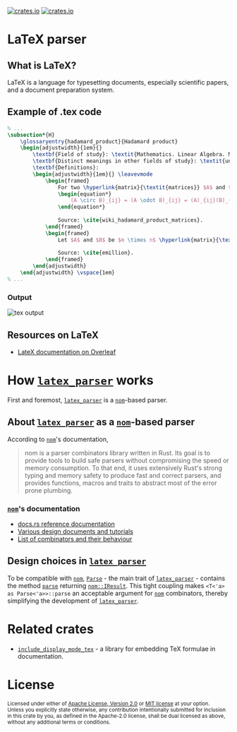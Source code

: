 [![crates.io](https://img.shields.io/crates/v/latex_parser.svg)][`latex_parser`]
[![crates.io](https://img.shields.io/crates/d/latex_parser.svg)][`latex_parser`]

# LaTeX parser

## What is LaTeX?

LaTeX is a language for typesetting documents, especially scientific papers, and a document preparation system.

## Example of .tex code

```tex
% ...
\subsection*{H}
	\glossaryentry{hadamard_product}{Hadamard product}
	\begin{adjustwidth}{1em}{}
		\textbf{Field of study}: \textit{Mathematics. Linear Algebra. Matrix theory.} \\
		\textbf{Distinct meanings in other fields of study}: \textit{unspecified.} \\
		\textbf{Definitions}:
		\begin{adjustwidth}{1em}{} \leavevmode
			\begin{framed}
				For two \hyperlink{matrix}{\textit{matrices}} $A$ and $B$ of the same \hyperlink{dimension_of_matrix}{\textit{dimension}} $m \times n$, the \beingdefined{Hadamard product} $A \circ B$ (or $A \odot B$) is a \hyperlink{matrix}{\textit{matrix}} of the same \hyperlink{dimension_of_matrix}{\textit{dimension}} as the operands, with elements given by
				\begin{equation*}
					(A \circ B)_{ij} = (A \odot B)_{ij} = (A)_{ij}(B)_{ij}.
				\end{equation*}
				
				Source: \cite{wiki_hadamard_product_matrices}.
			\end{framed}
			\begin{framed}
				Let $A$ and $B$ be $m \times n$ \hyperlink{matrix}{\textit{matrices}} with entries in $C$. The \beingdefined{Hadamard product} is defined by $[A \circ B]_{ij}=[A]_{ij}[B]_{ij}$ for all $1 \leq i \leq m$, $1 \leq j \leq n$. \\ \vspace{1em}
				
				Source: \cite{emillion}.
			\end{framed}
		\end{adjustwidth}
	\end{adjustwidth} \vspace{1em}
% ...
```

### Output

![tex output](https://i.imgur.com/xptzo3h.jpg)

## Resources on LaTeX

* [LateX documentation on Overleaf](https://www.overleaf.com/learn)

# How [`latex_parser`] works

First and foremost, [`latex_parser`] is a [`nom`]-based parser.

## About [`latex_parser`] as a [`nom`]-based parser

According to [`nom`]'s documentation,

> nom is a parser combinators library written in Rust. Its goal is to provide tools to build safe parsers without compromising the speed or memory consumption. To that end, it uses extensively Rust's strong typing and memory safety to produce fast and correct parsers, and provides functions, macros and traits to abstract most of the error prone plumbing.

### [`nom`]'s documentation

* [docs.rs reference documentation](https://docs.rs/nom/latest/nom/)
* [Various design documents and tutorials](https://github.com/Geal/nom/tree/main/doc)
* [List of combinators and their behaviour](https://github.com/Geal/nom/blob/main/doc/choosing_a_combinator.md)

## Design choices in [`latex_parser`]

To be compatible with [`nom`], [`Parse`] - the main trait of [`latex_parser`] - contains the method [`parse`] returning [`nom::IResult`]. This tight coupling makes `<T<'a> as Parse<'a>>::parse` an acceptable argument for [`nom`] combinators, thereby simplifying the development of [`latex_parser`].

# Related crates

* [`include_display_mode_tex`] - a library for embedding TeX formulae in documentation.

[`latex_parser`]: https://crates.io/crates/latex_parser
[what is latex]: https://www.overleaf.com/learn/latex/Learn_LaTeX_in_30_minutes#What_is_LaTeX.3F
[`include_display_mode_tex`]: https://crates.io/crates/include_display_mode_tex
[`nom`]: https://crates.io/crates/nom
[`Parse`]: https://docs.rs/nom/latest/latex_parser/trait.Parse.html
[`parse`]: https://docs.rs/nom/latest/latex_parser/trait.Parse.html#tymethod.parse
[`nom::IResult`]: https://docs.rs/nom/latest/nom/type.IResult.html

# License

<sup>
Licensed under either of <a href="LICENSE-APACHE">Apache License, Version
2.0</a> or <a href="LICENSE-MIT">MIT license</a> at your option.
</sup>

<br>

<sub>
Unless you explicitly state otherwise, any contribution intentionally submitted
for inclusion in this crate by you, as defined in the Apache-2.0 license, shall
be dual licensed as above, without any additional terms or conditions.
</sub>
